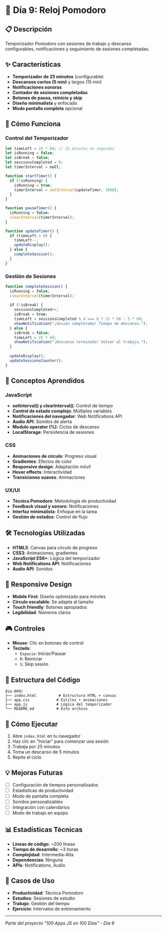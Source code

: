 # 🍅 Día 9: Reloj Pomodoro

## 📋 Descripción
Temporizador Pomodoro con sesiones de trabajo y descanso configurables, notificaciones y seguimiento de sesiones completadas.

## ✨ Características
- **Temporizador de 25 minutos** (configurable)
- **Descansos cortos (5 min)** y largos (15 min)
- **Notificaciones sonoras**
- **Contador de sesiones completadas**
- **Botones de pausa, reinicio y skip**
- **Diseño minimalista** y enfocado
- **Modo pantalla completa** opcional

## 🚀 Cómo Funciona

### Control del Temporizador
```javascript
let timeLeft = 25 * 60; // 25 minutos en segundos
let isRunning = false;
let isBreak = false;
let sessionsCompleted = 0;
let timerInterval = null;

function startTimer() {
  if (!isRunning) {
    isRunning = true;
    timerInterval = setInterval(updateTimer, 1000);
  }
}

function pauseTimer() {
  isRunning = false;
  clearInterval(timerInterval);
}

function updateTimer() {
  if (timeLeft > 0) {
    timeLeft--;
    updateDisplay();
  } else {
    completeSession();
  }
}
```

### Gestión de Sesiones
```javascript
function completeSession() {
  isRunning = false;
  clearInterval(timerInterval);
  
  if (!isBreak) {
    sessionsCompleted++;
    isBreak = true;
    timeLeft = sessionsCompleted % 4 === 0 ? 15 * 60 : 5 * 60;
    showNotification("¡Sesión completada! Tiempo de descanso.");
  } else {
    isBreak = false;
    timeLeft = 25 * 60;
    showNotification("¡Descanso terminado! Volver al trabajo.");
  }
  
  updateDisplay();
  updateSessionsCounter();
}
```

## 🎯 Conceptos Aprendidos

### JavaScript
- **setInterval() y clearInterval()**: Control de tiempo
- **Control de estado complejo**: Múltiples variables
- **Notificaciones del navegador**: Web Notifications API
- **Audio API**: Sonidos de alerta
- **Modulo operator (%)**: Ciclos de descanso
- **LocalStorage**: Persistencia de sesiones

### CSS
- **Animaciones de círculo**: Progreso visual
- **Gradientes**: Efectos de color
- **Responsive design**: Adaptación móvil
- **Hover effects**: Interactividad
- **Transiciones suaves**: Animaciones

### UX/UI
- **Técnica Pomodoro**: Metodología de productividad
- **Feedback visual y sonoro**: Notificaciones
- **Interfaz minimalista**: Enfoque en la tarea
- **Gestión de estados**: Control de flujo

## 🛠️ Tecnologías Utilizadas
- **HTML5**: Canvas para círculo de progreso
- **CSS3**: Animaciones, gradientes
- **JavaScript ES6+**: Lógica del temporizador
- **Web Notifications API**: Notificaciones
- **Audio API**: Sonidos

## 📱 Responsive Design
- **Mobile First**: Diseño optimizado para móviles
- **Círculo escalable**: Se adapta al tamaño
- **Touch friendly**: Botones apropiados
- **Legibilidad**: Números claros

## 🎮 Controles
- **Mouse**: Clic en botones de control
- **Teclado**: 
  - `Espacio`: Iniciar/Pausar
  - `R`: Reiniciar
  - `S`: Skip sesión

## 🔧 Estructura del Código
```
dia-009/
├── index.html          # Estructura HTML + canvas
├── app.css            # Estilos + animaciones
├── app.js             # Lógica del temporizador
└── README.md          # Este archivo
```

## 🚀 Cómo Ejecutar
1. Abre `index.html` en tu navegador
2. Haz clic en "Iniciar" para comenzar una sesión
3. Trabaja por 25 minutos
4. Toma un descanso de 5 minutos
5. Repite el ciclo

## 💡 Mejoras Futuras
- [ ] Configuración de tiempos personalizados
- [ ] Estadísticas de productividad
- [ ] Modo de pantalla completa
- [ ] Sonidos personalizables
- [ ] Integración con calendarios
- [ ] Modo de trabajo en equipo

## 📊 Estadísticas Técnicas
- **Líneas de código**: ~200 líneas
- **Tiempo de desarrollo**: ~3 horas
- **Complejidad**: Intermedia-Alta
- **Dependencias**: Ninguna
- **APIs**: Notifications, Audio

## 🍅 Casos de Uso
- **Productividad**: Técnica Pomodoro
- **Estudios**: Sesiones de estudio
- **Trabajo**: Gestión del tiempo
- **Ejercicio**: Intervalos de entrenamiento

---
*Parte del proyecto "100 Apps JS en 100 Días" - Día 9*
